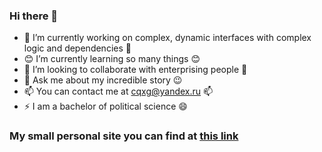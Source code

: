 ### Hi there 👋

- 🔭 I’m currently working on complex, dynamic interfaces with complex logic and dependencies 🔭
- 😊 I’m currently learning so many things 😊
- 👯 I’m looking to collaborate with enterprising people 👯
- 💬 Ask me about my incredible story 😉
- 📫 You can contact me at cqxg@yandex.ru 📫
- ⚡ I am a bachelor of political science 😄  

### My small personal site you can find at [this link](https://images.vfl.ru/ii/1603739372/1033e503/32092172.gif)
